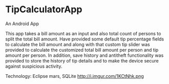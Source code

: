 # TipCalculatorApp
An Android App

This app takes a bill amount as an input and also total count of persons to split the total bill amount. Have provided some default tip percentage fields to calculate the bill amount and along with that custom tip slider was provided to calculate the customized total bill amount per person and  tip amount per person. In addition, save history and antitheft functionality was provided to store the history of tip details and to make the device secure against suspicious activity.

Technology: Eclipse mars, SQLite
http://i.imgur.com/1KCtNhk.png
